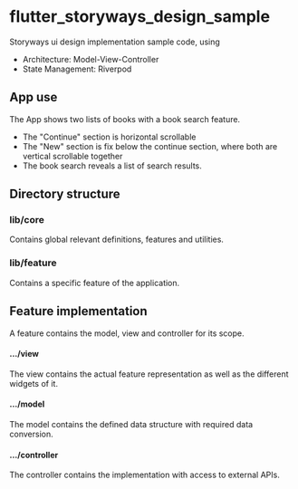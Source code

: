 # flutter_storyways_design_sample
Storyways ui design implementation sample code, using
* Architecture: Model-View-Controller
* State Management: Riverpod

## App use

The App shows two lists of books with a book search feature.
* The "Continue" section is horizontal scrollable
* The "New" section is fix below the continue section, where both are vertical scrollable together
* The book search reveals a list of search results.

## Directory structure

### lib/core

Contains global relevant definitions, features and utilities. 

### lib/feature

Contains a specific feature of the application.

## Feature implementation

A feature contains the model, view and controller for its scope.

#### .../view

The view contains the actual feature representation as well as the different widgets of it.

#### .../model

The model contains the defined data structure with required data conversion.

#### .../controller

The controller contains the implementation with access to external APIs.

